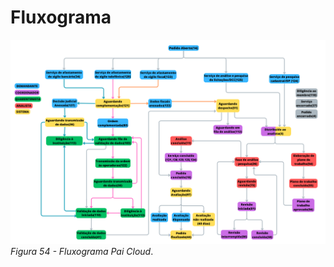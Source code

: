# Fluxograma

![Login](img/Fluxograma%20-%20Pai%20Cloud%20(3).png)
*Figura 54 - Fluxograma Pai Cloud*. <br><br>

